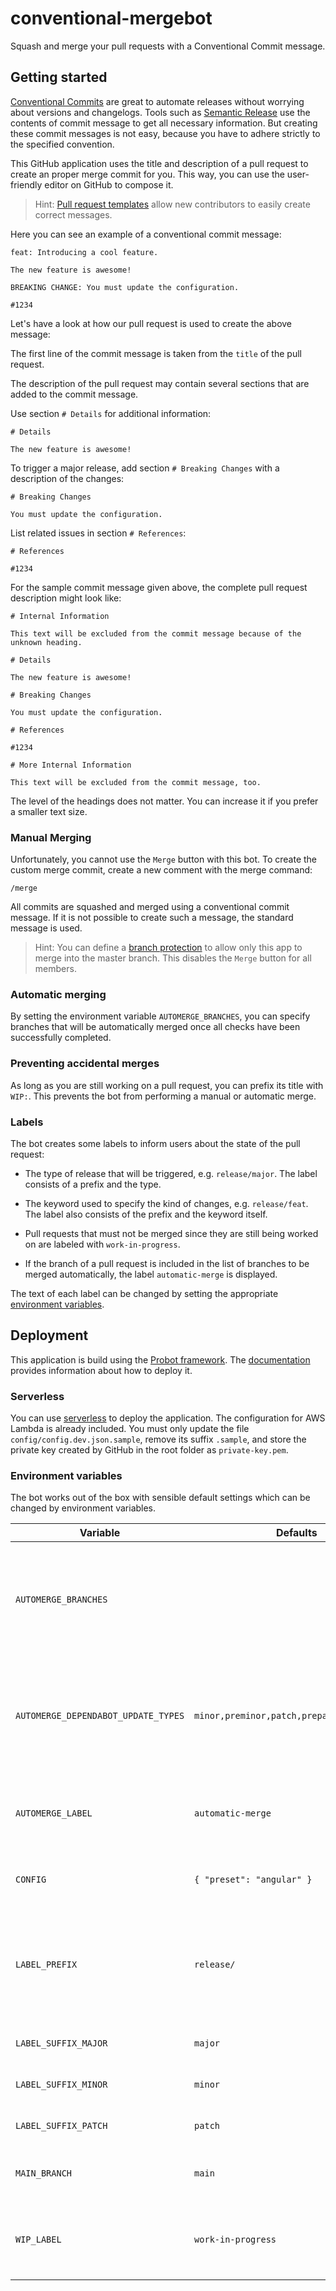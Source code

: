 # conventional-mergebot

Squash and merge your pull requests with a Conventional Commit message.

## Getting started

[Conventional Commits](https://conventionalcommits.org) are great to automate releases without worrying about versions and changelogs. Tools such as [Semantic Release](https://github.com/semantic-release/semantic-release) use the contents of commit message to get all necessary information. But creating these commit messages is not easy, because you have to adhere strictly to the specified convention.

This GitHub application uses the title and description of a pull request to create an proper merge commit for you. This way, you can use the user-friendly editor on GitHub to compose it.

> Hint: [Pull request templates](https://help.github.com/en/github/building-a-strong-community/about-issue-and-pull-request-templates#pull-request-templates) allow new contributors to easily create correct messages.

Here you can see an example of a conventional commit message:

```
feat: Introducing a cool feature.

The new feature is awesome!

BREAKING CHANGE: You must update the configuration.

#1234
```

Let's have a look at how our pull request is used to create the above message:

The first line of the commit message is taken from the `title` of the pull request.

The description of the pull request may contain several sections that are added to the commit message.

Use section `# Details` for additional information:

```
# Details

The new feature is awesome!
```

To trigger a major release, add section `# Breaking Changes` with a description of the changes:

```
# Breaking Changes

You must update the configuration.
```

List related issues in section `# References`:

```
# References

#1234
```

For the sample commit message given above, the complete pull request description might look like:

```
# Internal Information

This text will be excluded from the commit message because of the unknown heading.

# Details

The new feature is awesome!

# Breaking Changes

You must update the configuration.

# References

#1234

# More Internal Information

This text will be excluded from the commit message, too.
```

The level of the headings does not matter. You can increase it if you prefer a smaller text size.

### Manual Merging

Unfortunately, you cannot use the `Merge` button with this bot. To create the custom merge commit, create a new comment with the merge command:

```
/merge
```

All commits are squashed and merged using a conventional commit message. If it is not possible to create such a message, the standard message is used.

> Hint: You can define a [branch protection](https://help.github.com/en/github/administering-a-repository/configuring-protected-branches) to allow only this app to merge into the master branch. This disables the `Merge` button for all members.

### Automatic merging

By setting the environment variable `AUTOMERGE_BRANCHES`, you can specify branches that will be automatically merged once all checks have been successfully completed.

### Preventing accidental merges

As long as you are still working on a pull request, you can prefix its title with `WIP:`. This prevents the bot from performing a manual or automatic merge.

### Labels

The bot creates some labels to inform users about the state of the pull request:

- The type of release that will be triggered, e.g. `release/major`. The label consists of a prefix and the type.

- The keyword used to specify the kind of changes, e.g. `release/feat`. The label also consists of the prefix and the keyword itself.

- Pull requests that must not be merged since they are still being worked on are labeled with `work-in-progress`.

- If the branch of a pull request is included in the list of branches to be merged automatically, the label `automatic-merge` is displayed.

The text of each label can be changed by setting the appropriate [environment variables](#environment-variables).

## Deployment

This application is build using the [Probot framework](https://probot.github.io). The [documentation](https://probot.github.io/docs/deployment/) provides information about how to deploy it.

### Serverless

You can use [serverless](https://serverless.com) to deploy the application. The configuration for AWS Lambda is already included. You must only update the file `config/config.dev.json.sample`, remove its suffix `.sample`, and store the private key created by GitHub in the root folder as `private-key.pem`.

### Environment variables

The bot works out of the box with sensible default settings which can be changed by environment variables.

| Variable                            | Defaults                                   | Description                                                                                                      |
|-------------------------------------|--------------------------------------------|------------------------------------------------------------------------------------------------------------------|
| `AUTOMERGE_BRANCHES`                |                                            | Comma-separated list of branch names that will be merged automatically if all checks are ok                      |
| `AUTOMERGE_DEPENDABOT_UPDATE_TYPES` | `minor,preminor,patch,prepatch,prerelease` | Comma-separated list of update types that will be merged automatically if all checks are ok                      |
| `AUTOMERGE_LABEL`                   | `automatic-merge`                          | Label created for branches that will be merged automatically by the bot                                          |
| `CONFIG`                            | `{ "preset": "angular" }`                  | Configuration for [semantic release analyzer](https://github.com/semantic-release/commit-analyzer#configuration) |
| `LABEL_PREFIX`                      | `release/`                                 | Prefix for all created release labels; only labels created by the bot may use this prefix                        |
| `LABEL_SUFFIX_MAJOR`                | `major`                                    | Suffix of label for major release                                                                                |
| `LABEL_SUFFIX_MINOR`                | `minor`                                    | Suffix of label for minor release                                                                                |
| `LABEL_SUFFIX_PATCH`                | `patch`                                    | Suffix of label for patch release                                                                                |
| `MAIN_BRANCH`                       | `main`                                     | Name of the main branch of the repository                                                                        |
| `WIP_LABEL`                         | `work-in-progress`                         | Label created for unfinished branches that must not be merged                                                    |
